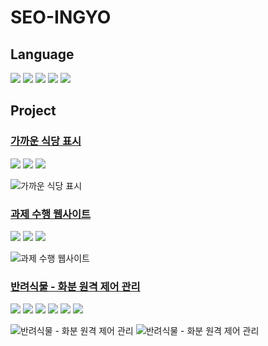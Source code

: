 # SEO-INGYO

## Language

<img src="https://img.shields.io/badge/C-A8B9CC?style=flat-square&logo=C&logoColor=white"/> <img src="https://img.shields.io/badge/C++-00599C?style=flat-square&logo=Cplusplus&logoColor=white"/> <img src="https://img.shields.io/badge/cs-239120?style=flat-square&logo=csharp&logoColor=white"/> <img src="https://img.shields.io/badge/JAVA-007396?style=flat-square&logo=java&logoColor=white"/> <img src="https://img.shields.io/badge/Python-3776AB?style=flat-square&logo=Python&logoColor=white"/>

## Project

### [가까운 식당 표시](https://github.com/Ingyo-Seo/Nearby_Restaurant_Marker)

<img src="https://img.shields.io/badge/Python-3776AB?style=flat-square&logo=Python&logoColor=white"/> <img src="https://img.shields.io/badge/Jupyter-F37626?style=flat-square&logo=Jupyter&logoColor=white"/> <img src="https://img.shields.io/badge/Pandas-150458?style=flat-square&logo=Pandas&logoColor=white"/>

![가까운 식당 표시](https://user-images.githubusercontent.com/64400731/148753847-868f8b4d-7549-4ca1-9802-0a37d332ad4e.PNG)

### [과제 수행 웹사이트](https://github.com/Ingyo-Seo/Quest_Website)

<img src="https://img.shields.io/badge/cs-239120?style=flat-square&logo=csharp&logoColor=white"/> <img src="https://img.shields.io/badge/ASP.NET-512BD4?style=flat-square&logo=dotnet&logoColor=white"/> <img src="https://img.shields.io/badge/MSSQL-CC2927?style=flat-square&logo=microsoftsqlserver&logoColor=white"/>

![과제 수행 웹사이트](https://user-images.githubusercontent.com/64400731/148758250-152c3034-748d-4351-ba45-20d174510dd7.PNG)

### [반려식물 - 화분 원격 제어 관리](https://github.com/Ingyo-Seo/PetPlant)

<img src="https://img.shields.io/badge/Arduino-00979D?style=flat-square&logo=Arduino&logoColor=white"/> <img src="https://img.shields.io/badge/Python-3776AB?style=flat-square&logo=Python&logoColor=white"/> <img src="https://img.shields.io/badge/JAVA-007396?style=flat-square&logo=java&logoColor=white"/> <img src="https://img.shields.io/badge/Android Studio-3DDC84?style=flat-square&logo=Android Studio&logoColor=white"/> <img src="https://img.shields.io/badge/Raspberry Pi-A22846?style=flat-square&logo=Raspberry Pi&logoColor=white"/> <img src="https://img.shields.io/badge/MariaDB-003545?style=flat-square&logo=MariaDB&logoColor=white"/>

![반려식물 - 화분 원격 제어 관리](https://user-images.githubusercontent.com/64400731/172653191-4489cc07-f11c-4431-9b0d-a1b0cf539f60.jpg)
![반려식물 - 화분 원격 제어 관리](https://user-images.githubusercontent.com/64400731/172653164-8e10fa1e-9baf-4970-b37b-1e5237ce17ac.PNG)
